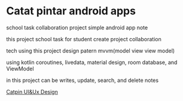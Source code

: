 # Catat pintar android apps
school task collaboration project simple android app note

this project school task for student  create project collaboration 

tech using this project design patern mvvm(model view view model)

using kotlin coroutines, livedata, material design, room database, and ViewModel

in this project can be writes, update, search, and delete notes

[Catpin UI&Ux Design](https://www.figma.com/file/qUW3hSnH65T6wf12JZyl23/Catpin?node-id=0%3A1)

